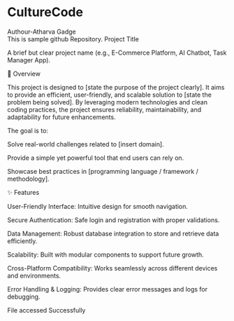 # CultureCode

Authour-Atharva Gadge
<br>
This is sample github Repository.
Project Title

A brief but clear project name (e.g., E-Commerce Platform, AI Chatbot, Task Manager App).

📖 Overview

This project is designed to [state the purpose of the project clearly]. It aims to provide an efficient, user-friendly, and scalable solution to [state the problem being solved]. By leveraging modern technologies and clean coding practices, the project ensures reliability, maintainability, and adaptability for future enhancements.

The goal is to:

Solve real-world challenges related to [insert domain].

Provide a simple yet powerful tool that end users can rely on.

Showcase best practices in [programming language / framework / methodology].

✨ Features

User-Friendly Interface: Intuitive design for smooth navigation.

Secure Authentication: Safe login and registration with proper validations.

Data Management: Robust database integration to store and retrieve data efficiently.

Scalability: Built with modular components to support future growth.

Cross-Platform Compatibility: Works seamlessly across different devices and environments.

Error Handling & Logging: Provides clear error messages and logs for debugging.

File accessed Successfully
